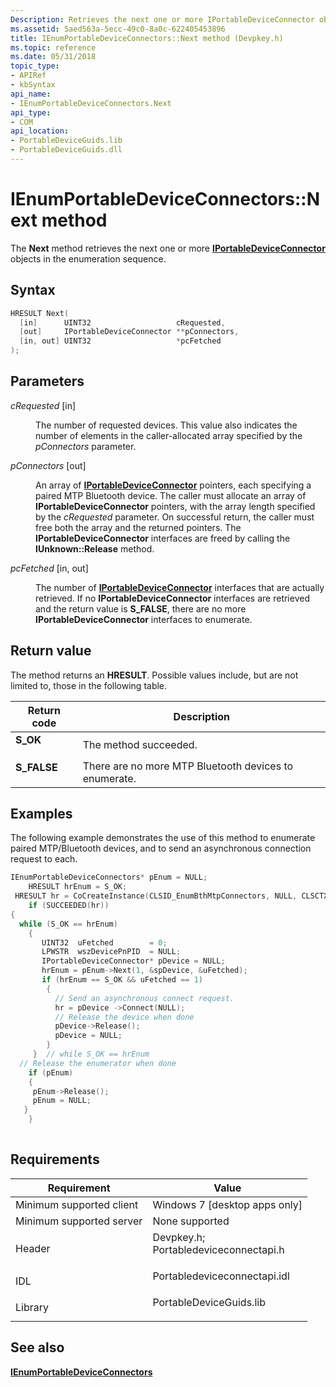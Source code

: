 ```yaml
---
Description: Retrieves the next one or more IPortableDeviceConnector objects in the enumeration sequence.
ms.assetid: 5aed563a-5ecc-49c0-8a0c-622405453896
title: IEnumPortableDeviceConnectors::Next method (Devpkey.h)
ms.topic: reference
ms.date: 05/31/2018
topic_type: 
- APIRef
- kbSyntax
api_name: 
- IEnumPortableDeviceConnectors.Next
api_type: 
- COM
api_location: 
- PortableDeviceGuids.lib
- PortableDeviceGuids.dll
---
```


# IEnumPortableDeviceConnectors::Next method

The **Next** method retrieves the next one or more [**IPortableDeviceConnector**](/windows/desktop/api/portabledeviceconnectapi/nn-portabledeviceconnectapi-iportabledeviceconnector) objects in the enumeration sequence.

## Syntax


```C++
HRESULT Next(
  [in]      UINT32                   cRequested,
  [out]     IPortableDeviceConnector **pConnectors,
  [in, out] UINT32                   *pcFetched
);
```



## Parameters

<dl> <dt>

*cRequested* \[in\]
</dt> <dd>

The number of requested devices. This value also indicates the number of elements in the caller-allocated array specified by the *pConnectors* parameter.

</dd> <dt>

*pConnectors* \[out\]
</dt> <dd>

An array of [**IPortableDeviceConnector**](/windows/desktop/api/portabledeviceconnectapi/nn-portabledeviceconnectapi-iportabledeviceconnector) pointers, each specifying a paired MTP Bluetooth device. The caller must allocate an array of **IPortableDeviceConnector** pointers, with the array length specified by the *cRequested* parameter. On successful return, the caller must free both the array and the returned pointers. The **IPortableDeviceConnector** interfaces are freed by calling the **IUnknown::Release** method.

</dd> <dt>

*pcFetched* \[in, out\]
</dt> <dd>

The number of [**IPortableDeviceConnector**](/windows/desktop/api/portabledeviceconnectapi/nn-portabledeviceconnectapi-iportabledeviceconnector) interfaces that are actually retrieved. If no **IPortableDeviceConnector** interfaces are retrieved and the return value is **S\_FALSE**, there are no more **IPortableDeviceConnector** interfaces to enumerate.

</dd> </dl>

## Return value

The method returns an **HRESULT**. Possible values include, but are not limited to, those in the following table.



| Return code                                                                             | Description                                                      |
|-----------------------------------------------------------------------------------------|------------------------------------------------------------------|
| <dl> <dt>**S\_OK**</dt> </dl>    | The method succeeded.<br/>                                 |
| <dl> <dt>**S\_FALSE**</dt> </dl> | There are no more MTP Bluetooth devices to enumerate.<br/> |



 

## Examples

The following example demonstrates the use of this method to enumerate paired MTP/Bluetooth devices, and to send an asynchronous connection request to each.


```C++
IEnumPortableDeviceConnectors* pEnum = NULL;
    HRESULT hrEnum = S_OK;
 HRESULT hr = CoCreateInstance(CLSID_EnumBthMtpConnectors, NULL, CLSCTX_INPROC_SERVER, IID_PPV_ARGS(&pEnum));
    if (SUCCEEDED(hr))
{
  while (S_OK == hrEnum)
    {
       UINT32  uFetched        = 0;
       LPWSTR  wszDevicePnPID  = NULL;
       IPortableDeviceConnector* pDevice = NULL;
       hrEnum = pEnum->Next(1, &spDevice, &uFetched);
       if (hrEnum == S_OK && uFetched == 1)
        {
          // Send an asynchronous connect request.  
          hr = pDevice ->Connect(NULL);
          // Release the device when done
          pDevice->Release();
          pDevice = NULL;
        }
     }  // while S_OK == hrEnum
  // Release the enumerator when done
    if (pEnum)
    {
     pEnum->Release();
     pEnum = NULL;
   }
    }
       
```



## Requirements



| Requirement | Value |
|-------------------------------------|------------------------------------------------------------------------------------------------------------------------------------------------------------------------|
| Minimum supported client<br/> | Windows 7 \[desktop apps only\]<br/>                                                                                                                             |
| Minimum supported server<br/> | None supported<br/>                                                                                                                                              |
| Header<br/>                   | <dl> <dt>Devpkey.h; </dt> <dt>Portabledeviceconnectapi.h</dt> </dl> |
| IDL<br/>                      | <dl> <dt>Portabledeviceconnectapi.idl</dt> </dl>                                                                |
| Library<br/>                  | <dl> <dt>PortableDeviceGuids.lib</dt> </dl>                                                                     |



## See also

<dl> <dt>

[**IEnumPortableDeviceConnectors**](ienumportabledeviceconnectors.md)
</dt> </dl>

 

 




